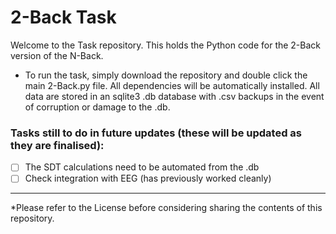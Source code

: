 # 2-Back Task
Welcome to the Task repository. This holds the Python code for the 2-Back version of the N-Back.

- To run the task, simply download the repository and double click the main 2-Back.py file. All dependencies will be automatically installed. All data are stored in an sqlite3 .db database with .csv backups in the event of corruption or damage to the .db. 
### Tasks still to do in future updates (these will be updated as they are finalised):
- [ ] The SDT calculations need to be automated from the .db
- [ ] Check integration with EEG (has previously worked cleanly)

--------------------------------------------------------------------------------------
*Please refer to the License before considering sharing the contents of this repository. 
